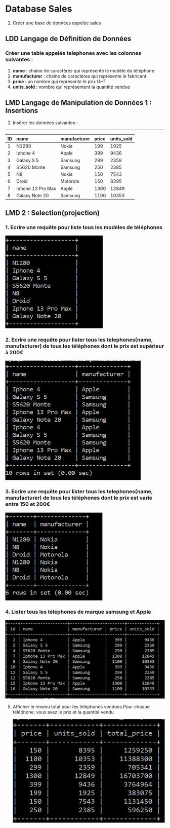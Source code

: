 # Database Sales 
1. Créer une base de données appelée sales

## LDD Langage de Définition de Données
### Créer une table appelée telephones avec les colonnes suivantes :
   1. **name** : chaîne de caractères qui représente le modèle du téléphone
   2. **manufacturer** : chaîne de caractères qui représente le fabricant
   3. **price** :  un nombre qui représente le prix UHT
   4. **units_sold** : nombre qui représentent la quantité vendue

## LMD Langage de Manipulation de Données 1 : Insertions
1. Insérer les données suivantes : 
-----------------------------------
| ID | name | manufacturer | price | units_sold |
| :---- | :---- | :----------- | :---- | :--------- |
| 1 | N1280 | Nokia | 199 |1925|
| 2 | Iphone 4 | Apple | 399 | 9436 |
| 3 | Galaxy S 5 | Samsung | 299 | 2359 |
| 4 | S5620 Monte | Samsung | 250 | 2385 |
| 5 | N8 | Nokia | 150 | 7543 |
| 6 | Droid | Motorola | 150 | 8395 |
| 7 | Iphone 13 Pro Max | Apple | 1300 | 12849 |
| 8 | Galaxy Note 20 | Samsung | 1100 | 10353 |

## LMD 2 : Selection(projection)
###   1. Ecrire une requête pour liste tous les modèles de téléphones
   ![Résultat requête modèles de téléphonnes](./img/liste1.jpg)

###   2. Ecrire une requête pour lister tous les telephones(name, manufacturer) de tous les téléphones dont le prix est supérieur à 200€

   ![Résultat requête de téléphonnes](./img/liste2.jpg)

###   3. Ecrire une requête pour lister tous les telephones(name, manufacturer) de tous les téléphones dont le prix est varie entre 150 et 200€

   ![Résultat requête de téléphonnes](./img/liste3.jpg)

###   4. Lister tous les téléphones de marque samsung et Apple
   
   ![Résultat requête de téléphonnes](./img/liste4.jpg)

   5. Afficher le revenu total pour les téléphones vendues.Pour chaque téléphone, vous avez le prix et la quantité vendu
    
      ![Résultat requête prix total des téléphonnes](./img/liste5.jpg)
